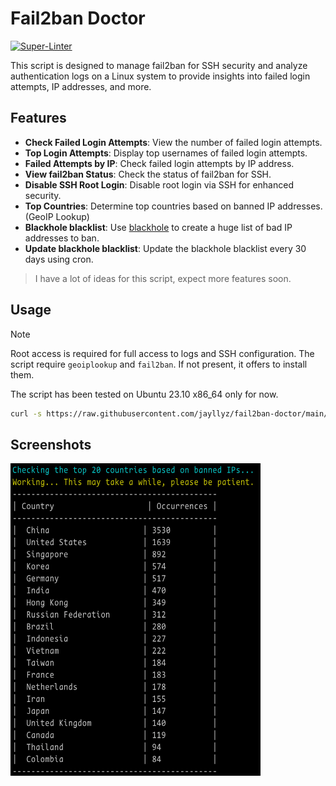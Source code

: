 # Fail2ban Doctor

[![Super-Linter](https://github.com/Jayllyz/fail2ban-doctor/actions/workflows/ci.yml/badge.svg)](https://github.com/marketplace/actions/super-linter)

This script is designed to manage fail2ban for SSH security and analyze authentication logs on a Linux system to provide insights into failed login attempts, IP addresses, and more.

## Features

- **Check Failed Login Attempts**: View the number of failed login attempts.
- **Top Login Attempts**: Display top usernames of failed login attempts.
- **Failed Attempts by IP**: Check failed login attempts by IP address.
- **View fail2ban Status**: Check the status of fail2ban for SSH.
- **Disable SSH Root Login**: Disable root login via SSH for enhanced security.
- **Top Countries**: Determine top countries based on banned IP addresses. (GeoIP Lookup)
- **Blackhole blacklist**: Use [blackhole](https://ip.blackhole.monster/blackhole-30days) to create a huge list of bad IP addresses to ban.
- **Update blackhole blacklist**: Update the blackhole blacklist every 30 days using cron.

> I have a lot of ideas for this script, expect more features soon.

## Usage

> [!NOTE]
> Root access is required for full access to logs and SSH configuration.
> The script require `geoiplookup` and `fail2ban`. If not present, it offers to install them.

The script has been tested on Ubuntu 23.10 x86_64 only for now.

```bash
curl -s https://raw.githubusercontent.com/jayllyz/fail2ban-doctor/main/doctor.sh | sudo bash
```

## Screenshots

<img src="https://raw.githubusercontent.com/jayllyz/fail2ban-doctor/main/assets/countries.png" alt="countries" height="500" width="400" />

